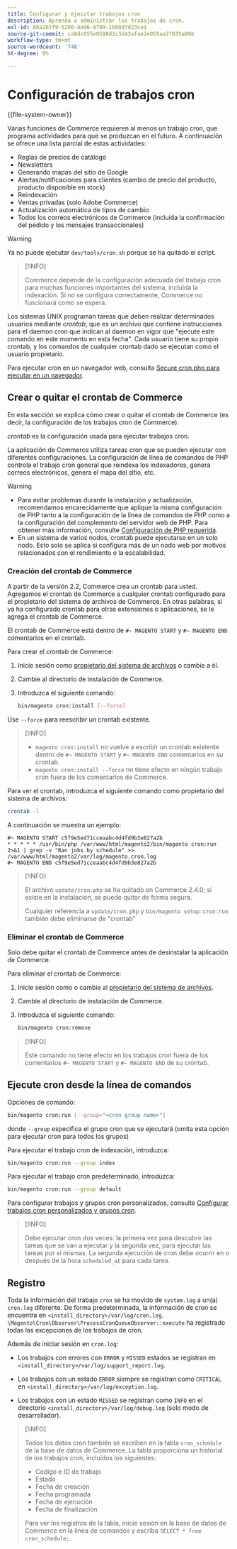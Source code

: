 ```yaml
---
title: Configurar y ejecutar trabajos cron
description: Aprenda a administrar los trabajos de cron.
exl-id: 8ba2b2f9-5200-4e96-9799-1b00d7d23ce1
source-git-commit: ca8dc855e0598d2c3d43afae2e055aa27035a09b
workflow-type: tm+mt
source-wordcount: '748'
ht-degree: 0%

---
```


# Configuración de trabajos cron

{{file-system-owner}}

Varias funciones de Commerce requieren al menos un trabajo cron, que programa actividades para que se produzcan en el futuro. A continuación se ofrece una lista parcial de estas actividades:

- Reglas de precios de catálogo
- Newsletters
- Generando mapas del sitio de Google
- Alertas/notificaciones para clientes (cambio de precio del producto, producto disponible en stock)
- Reindexación
- Ventas privadas (solo Adobe Commerce)
- Actualización automática de tipos de cambio
- Todos los correos electrónicos de Commerce (incluida la confirmación del pedido y los mensajes transaccionales)

>[!WARNING]
>
>Ya no puede ejecutar `dev/tools/cron.sh` porque se ha quitado el script.

>[!INFO]
>
>Commerce depende de la configuración adecuada del trabajo cron para muchas funciones importantes del sistema, incluida la indexación. Si no se configura correctamente, Commerce no funcionará como se espera.

Los sistemas UNIX programan tareas que deben realizar determinados usuarios mediante _crontab_, que es un archivo que contiene instrucciones para el daemon cron que indican al daemon en vigor que &quot;ejecute este comando en este momento en esta fecha&quot;. Cada usuario tiene su propio crontab, y los comandos de cualquier crontab dado se ejecutan como el usuario propietario.

Para ejecutar cron en un navegador web, consulta [Secure cron.php para ejecutar en un navegador](../security/secure-cron-php.md).

## Crear o quitar el crontab de Commerce

En esta sección se explica cómo crear o quitar el crontab de Commerce (es decir, la configuración de los trabajos cron de Commerce).

_crontab_ es la configuración usada para ejecutar trabajos cron.

La aplicación de Commerce utiliza tareas cron que se pueden ejecutar con diferentes configuraciones. La configuración de línea de comandos de PHP controla el trabajo cron general que reindexa los indexadores, genera correos electrónicos, genera el mapa del sitio, etc.

>[!WARNING]
>
>- Para evitar problemas durante la instalación y actualización, recomendamos encarecidamente que aplique la misma configuración de PHP tanto a la configuración de la línea de comandos de PHP como a la configuración del complemento del servidor web de PHP. Para obtener más información, consulte [Configuración de PHP requerida](../../installation/prerequisites/php-settings.md).
>- En un sistema de varios nodos, crontab puede ejecutarse en un solo nodo. Esto solo se aplica si configura más de un nodo web por motivos relacionados con el rendimiento o la escalabilidad.

### Creación del crontab de Commerce

A partir de la versión 2.2, Commerce crea un crontab para usted. Agregamos el crontab de Commerce a cualquier crontab configurado para el propietario del sistema de archivos de Commerce. En otras palabras, si ya ha configurado crontab para otras extensiones o aplicaciones, se le agrega el crontab de Commerce.

El crontab de Commerce está dentro de `#~ MAGENTO START` y `#~ MAGENTO END` comentarios en el crontab.

Para crear el crontab de Commerce:

1. Inicie sesión como [propietario del sistema de archivos](../../installation/prerequisites/file-system/overview.md) o cambie a él.
1. Cambie al directorio de instalación de Commerce.
1. Introduzca el siguiente comando:

   ```bash
   bin/magento cron:install [--force]
   ```

Use `--force` para reescribir un crontab existente.

>[!INFO]
>
>- `magento cron:install` no vuelve a escribir un crontab existente dentro de `#~ MAGENTO START` y `#~ MAGENTO END` comentarios en su crontab.
>- `magento cron:install --force` no tiene efecto en ningún trabajo cron fuera de los comentarios de Commerce.

Para ver el crontab, introduzca el siguiente comando como propietario del sistema de archivos:

```bash
crontab -l
```

A continuación se muestra un ejemplo:

```
#~ MAGENTO START c5f9e5ed71cceaabc4d4fd9b3e827a2b
* * * * * /usr/bin/php /var/www/html/magento2/bin/magento cron:run 2>&1 | grep -v "Ran jobs by schedule" >> /var/www/html/magento2/var/log/magento.cron.log
#~ MAGENTO END c5f9e5ed71cceaabc4d4fd9b3e827a2b
```

>[!INFO]
>
>El archivo `update/cron.php` se ha quitado en Commerce 2.4.0; si existe en la instalación, se puede quitar de forma segura.
>
>Cualquier referencia a `update/cron.php` y `bin/magento setup:cron:run` también debe eliminarse de &quot;crontab&quot;

### Eliminar el crontab de Commerce

Solo debe quitar el crontab de Commerce antes de desinstalar la aplicación de Commerce.

Para eliminar el crontab de Commerce:

1. Inicie sesión como o cambie al [propietario del sistema de archivos](../../installation/prerequisites/file-system/overview.md).
1. Cambie al directorio de instalación de Commerce.
1. Introduzca el siguiente comando:

   ```bash
   bin/magento cron:remove
   ```

>[!INFO]
>
>Este comando no tiene efecto en los trabajos cron fuera de los comentarios `#~ MAGENTO START` y `#~ MAGENTO END` de su crontab.

## Ejecute cron desde la línea de comandos

Opciones de comando:

```bash
bin/magento cron:run [--group="<cron group name>"]
```

donde `--group` especifica el grupo cron que se ejecutará (omita esta opción para ejecutar cron para todos los grupos)

Para ejecutar el trabajo cron de indexación, introduzca:

```bash
bin/magento cron:run --group index
```

Para ejecutar el trabajo cron predeterminado, introduzca:

```bash
bin/magento cron:run --group default
```

Para configurar trabajos y grupos cron personalizados, consulte [Configurar trabajos cron personalizados y grupos cron](../cron/custom-cron.md).

>[!INFO]
>
>Debe ejecutar cron dos veces: la primera vez para descubrir las tareas que se van a ejecutar y la segunda vez, para ejecutar las tareas por sí mismas. La segunda ejecución de cron debe ocurrir en o después de la hora `scheduled_at` para cada tarea.

## Registro

Toda la información del trabajo `cron` se ha movido de `system.log` a un(a) `cron.log` diferente.
De forma predeterminada, la información de cron se encuentra en `<install_directory>/var/log/cron.log`.
`\Magento\Cron\Observer\ProcessCronQueueObserver::execute` ha registrado todas las excepciones de los trabajos de cron.

Además de iniciar sesión en `cron.log`:

- Los trabajos con errores con `ERROR` y `MISSED` estados se registran en `<install_directory>/var/log/support_report.log`.

- Los trabajos con un estado `ERROR` siempre se registran como `CRITICAL` en `<install_directory>/var/log/exception.log`.

- Los trabajos con un estado `MISSED` se registran como `INFO` en el directorio `<install_directory>/var/log/debug.log` (solo modo de desarrollador).

>[!INFO]
>
>Todos los datos cron también se escriben en la tabla `cron_schedule` de la base de datos de Commerce. La tabla proporciona un historial de los trabajos cron, incluidos los siguientes:
>
>- Código e ID de trabajo
>- Estado
>- Fecha de creación
>- Fecha programada
>- Fecha de ejecución
>- Fecha de finalización
>
>Para ver los registros de la tabla, inicie sesión en la base de datos de Commerce en la línea de comandos y escriba `SELECT * from cron_schedule;`.
